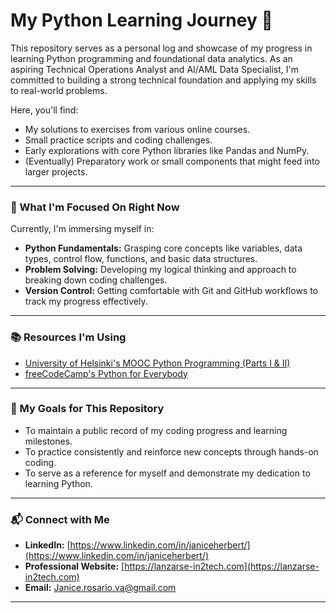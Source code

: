 # My Python Learning Journey 🐍

This repository serves as a personal log and showcase of my progress in learning Python programming and foundational data analytics. As an aspiring Technical Operations Analyst and AI/AML Data Specialist, I'm committed to building a strong technical foundation and applying my skills to real-world problems.

Here, you'll find:
* My solutions to exercises from various online courses.
* Small practice scripts and coding challenges.
* Early explorations with core Python libraries like Pandas and NumPy.
* (Eventually) Preparatory work or small components that might feed into larger projects.

---

### 🌱 What I'm Focused On Right Now

Currently, I'm immersing myself in:
* **Python Fundamentals:** Grasping core concepts like variables, data types, control flow, functions, and basic data structures.
* **Problem Solving:** Developing my logical thinking and approach to breaking down coding challenges.
* **Version Control:** Getting comfortable with Git and GitHub workflows to track my progress effectively.

---

### 📚 Resources I'm Using

* [University of Helsinki's MOOC Python Programming (Parts I & II)](https://programming-24.mooc.fi/)
* [freeCodeCamp's Python for Everybody](https://www.freecodecamp.org/learn/python-for-everybody/)

---

### 🚀 My Goals for This Repository

* To maintain a public record of my coding progress and learning milestones.
* To practice consistently and reinforce new concepts through hands-on coding.
* To serve as a reference for myself and demonstrate my dedication to learning Python.

---

### 📬 Connect with Me

* **LinkedIn:** [https://www.linkedin.com/in/janiceherbert/](https://www.linkedin.com/in/janiceherbert/)
* **Professional Website:** [https://lanzarse-in2tech.com](https://lanzarse-in2tech.com)
* **Email:** [Janice.rosario.va@gmail.com](mailto:Janice.rosario.va@gmail.com)

---

